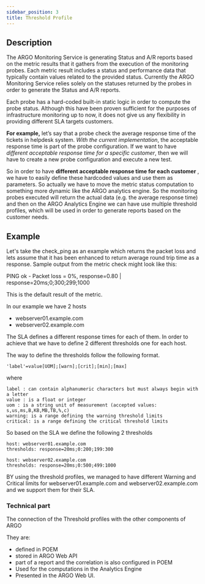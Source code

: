 ```yaml
---
sidebar_position: 3
title: Threshold Profile  
---
```


## Description 

The ARGO Monitoring Service is generating Status and A/R reports based on the metric results that it gathers from the execution of the monitoring probes. Each metric result includes a status and performance data that typically contain values related to the provided status. Currently the ARGO Monitoring Service relies solely on the statuses returned by the probes in order to generate the Status and A/R reports. 

Each probe has a hard-coded built-in static logic in order to compute the probe status. Although this have been proven sufficient for the purposes of infrastructure monitoring up to now, it does not give us any flexibility in providing different 	SLA targets customers. 

**For example,** let’s say that a probe check the average response time of the tickets in helpdesk system. 
_With the current implementation_, the acceptable response time is part of the probe configuration. 
If we want to have _different acceptable response time for a specific customer_, then we will have to create a new probe configuration and execute a new test. 

So in order to have **different acceptable response time for each customer** , we have to easily define these hardcoded values and use them as parameters. So actually we have to  move the metric status computation to something more dynamic like the ARGO analytics engine. So the monitoring probes executed will return the actual data (e.g. the average response time) and then on the ARGO Analytics Engine we can have use multiple threshold profiles, which will be used in order to generate reports based on the customer needs.
 

## Example 

Let's take the check_ping as an example which returns the packet loss and lets assume that it has been enhanced to return average round trip time as a response. Sample output from the metric check might look like this:

PING ok - Packet loss = 0%,  response=0.80 | response=20ms;0;300;299;1000

This is the default result of the metric. 

In our example we have 2 hosts

 - webserver01.example.com
 - webserver02.example.com

The SLA defines a different response times for each of them. In order to achieve that we have to define 2 different thresholds one for each host.

The way to define the thresholds follow the following format. 
```
'label'=value[UOM];[warn];[crit];[min];[max]
```

where

```
label : can contain alphanumeric characters but must always begin with a letter
value : is a float or integer
uom : is a string unit of measurement (accepted values: s,us,ms,B,KB,MB,TB,%,c)
warning: is a range defining the warning threshold limits
critical: is a range defining the critical threshold limits
```

So based on the SLA we define the following 2 thresholds 

```
host: webserver01.example.com
thresholds: response=20ms;0:200;199:300

host: webserver02.example.com
thresholds: response=20ms;0:500;499:1000
```

BY using the threshold profiles, we managed to have different  Warning and Critical limits for webserver01.example.com and webserver02.example.com and we support them for their SLA. 

### Technical part


The connection of the Threshold profiles with the other components of ARGO 

They are:
 - defined in POEM 
 - stored in ARGO Web API 
 - part of a report and the correlation is also configured in POEM  
 - Used for the computations in the Analytics Engine 
 - Presented in the ARGO Web UI.

